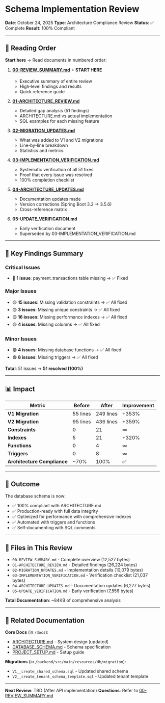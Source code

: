 # Schema Implementation Review

**Date**: October 24, 2025
**Type**: Architecture Compliance Review
**Status**: ✅ Complete
**Result**: 100% Compliant

---

## 📖 Reading Order

**Start here** → Read documents in numbered order:

1. **[00-REVIEW_SUMMARY.md](./00-REVIEW_SUMMARY.md)** ⭐ **START HERE**
   - Executive summary of entire review
   - High-level findings and results
   - Quick reference guide

2. **[01-ARCHITECTURE_REVIEW.md](./01-ARCHITECTURE_REVIEW.md)**
   - Detailed gap analysis (51 findings)
   - ARCHITECTURE.md vs actual implementation
   - SQL examples for each missing feature

3. **[02-MIGRATION_UPDATES.md](./02-MIGRATION_UPDATES.md)**
   - What was added to V1 and V2 migrations
   - Line-by-line breakdown
   - Statistics and metrics

4. **[03-IMPLEMENTATION_VERIFICATION.md](./03-IMPLEMENTATION_VERIFICATION.md)**
   - Systematic verification of all 51 fixes
   - Proof that every issue was resolved
   - 100% completion checklist

5. **[04-ARCHITECTURE_UPDATES.md](./04-ARCHITECTURE_UPDATES.md)**
   - Documentation updates made
   - Version corrections (Spring Boot 3.2 → 3.5.6)
   - Cross-reference matrix

6. **[05-UPDATE_VERIFICATION.md](./05-UPDATE_VERIFICATION.md)**
   - Early verification document
   - Superseded by 03-IMPLEMENTATION_VERIFICATION.md

---

## 🎯 Key Findings Summary

### Critical Issues
- 🔴 **1 issue**: payment_transactions table missing → ✅ Fixed

### Major Issues
- 🟡 **15 issues**: Missing validation constraints → ✅ All fixed
- 🟡 **3 issues**: Missing unique constraints → ✅ All fixed
- 🟡 **16 issues**: Missing performance indexes → ✅ All fixed
- 🟡 **4 issues**: Missing columns → ✅ All fixed

### Minor Issues
- 🟢 **4 issues**: Missing database functions → ✅ All fixed
- 🟢 **8 issues**: Missing triggers → ✅ All fixed

**Total**: 51 issues → **51 resolved (100%)**

---

## 📊 Impact

| Metric | Before | After | Improvement |
|--------|--------|-------|-------------|
| **V1 Migration** | 55 lines | 249 lines | +353% |
| **V2 Migration** | 95 lines | 436 lines | +359% |
| **Constraints** | 0 | 21 | ∞ |
| **Indexes** | 5 | 21 | +320% |
| **Functions** | 0 | 4 | ∞ |
| **Triggers** | 0 | 8 | ∞ |
| **Architecture Compliance** | ~70% | 100% | ✅ |

---

## 🚀 Outcome

The database schema is now:
- ✅ 100% compliant with ARCHITECTURE.md
- ✅ Production-ready with full data integrity
- ✅ Optimized for performance with comprehensive indexes
- ✅ Automated with triggers and functions
- ✅ Self-documenting with SQL comments

---

## 📁 Files in This Review

- `00-REVIEW_SUMMARY.md` - Complete overview (12,527 bytes)
- `01-ARCHITECTURE_REVIEW.md` - Detailed findings (26,224 bytes)
- `02-MIGRATION_UPDATES.md` - Implementation details (10,079 bytes)
- `03-IMPLEMENTATION_VERIFICATION.md` - Verification checklist (21,037 bytes)
- `04-ARCHITECTURE_UPDATES.md` - Documentation updates (6,277 bytes)
- `05-UPDATE_VERIFICATION.md` - Early verification (7,556 bytes)

**Total Documentation**: ~84KB of comprehensive analysis

---

## 🔗 Related Documentation

**Core Docs** (in `/docs`):
- [ARCHITECTURE.md](../../ARCHITECTURE.md) - System design (updated)
- [DATABASE_SCHEMA.md](../../DATABASE_SCHEMA.md) - Schema specification
- [PROJECT_SETUP.md](../../PROJECT_SETUP.md) - Setup guide

**Migrations** (in `/backend/src/main/resources/db/migration`):
- `V1__create_shared_schema.sql` - Updated shared schema
- `V2__create_tenant_schema_template.sql` - Updated tenant template

---

**Next Review**: TBD (After API implementation)
**Questions**: Refer to [00-REVIEW_SUMMARY.md](./00-REVIEW_SUMMARY.md)
